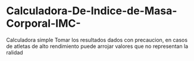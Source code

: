 # Calculadora-De-Indice-de-Masa-Corporal-IMC-
Calculadora simple
Tomar los resultados dados con precaucion, en casos de atletas de alto rendimiento puede arrojar valores que no representan la ralidad
